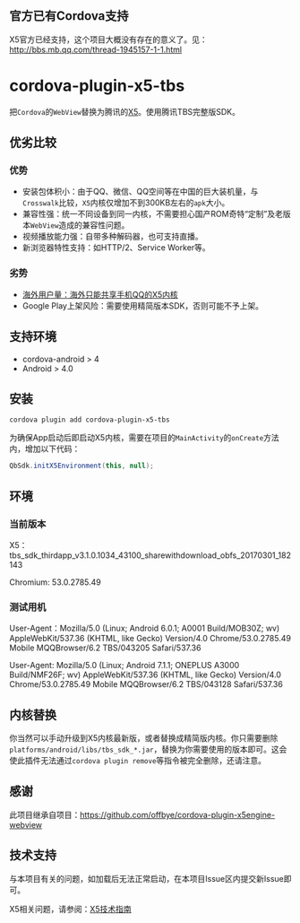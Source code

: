 
## 官方已有Cordova支持
X5官方已经支持，这个项目大概没有存在的意义了。见：http://bbs.mb.qq.com/thread-1945157-1-1.html


# cordova-plugin-x5-tbs

把``Cordova``的``WebView``替换为腾讯的[X5](http://x5.tencent.com/)。使用腾讯TBS完整版SDK。

## 优劣比较

### 优势
- 安装包体积小：由于QQ、微信、QQ空间等在中国的巨大装机量，与``Crosswalk``比较，``X5``内核仅增加不到300KB左右的``apk``大小。
- 兼容性强：统一不同设备到同一内核，不需要担心国产ROM奇特“定制”及老版本``WebView``造成的兼容性问题。
- 视频播放能力强：自带多种解码器，也可支持直播。
- 新浏览器特性支持：如HTTP/2、Service Worker等。

### 劣势
- [海外用户量：海外只能共享手机QQ的X5内核](http://x5.tencent.com/tbs/technical.html#/detail/sdk/1/14e9f3f4-ed64-4330-8e31-25d1f1a68cf7)
- Google Play上架风险：需要使用精简版本SDK，否则可能不予上架。

## 支持环境

- cordova-android > 4
- Android > 4.0

## 安装

``cordova plugin add cordova-plugin-x5-tbs``

为确保App启动后即启动X5内核，需要在项目的``MainActivity``的``onCreate``方法内，增加以下代码：

```java
QbSdk.initX5Environment(this, null);
```

## 环境

### 当前版本

X5：tbs_sdk_thirdapp_v3.1.0.1034_43100_sharewithdownload_obfs_20170301_182143

Chromium: 53.0.2785.49

### 测试用机

User-Agent：Mozilla/5.0 (Linux; Android 6.0.1; A0001 Build/MOB30Z; wv) AppleWebKit/537.36 (KHTML, like Gecko) Version/4.0 Chrome/53.0.2785.49 Mobile MQQBrowser/6.2 TBS/043205 Safari/537.36

User-Agent: Mozilla/5.0 (Linux; Android 7.1.1; ONEPLUS A3000 Build/NMF26F; wv) AppleWebKit/537.36 (KHTML, like Gecko) Version/4.0 Chrome/53.0.2785.49 Mobile MQQBrowser/6.2 TBS/043128 Safari/537.36

## 内核替换

你当然可以手动升级到X5内核最新版，或者替换成精简版内核。你只需要删除``platforms/android/libs/tbs_sdk_*.jar``，替换为你需要使用的版本即可。这会使此插件无法通过``cordova plugin remove``等指令被完全删除，还请注意。


## 感谢

此项目继承自项目：https://github.com/offbye/cordova-plugin-x5engine-webview

## 技术支持

与本项目有关的问题，如加载后无法正常启动，在本项目Issue区内提交新Issue即可。

X5相关问题，请参阅：[X5技术指南](http://x5.tencent.com/tbs/guide.html)
